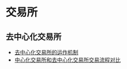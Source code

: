 # 交易所



## 去中心化交易所

- [去中心化交易所的运作机制](https://medium.com/dex-top/%E5%8E%BB%E4%B8%AD%E5%BF%83%E5%8C%96%E4%BA%A4%E6%98%93%E6%89%80%E7%9A%84%E8%BF%90%E4%BD%9C%E6%9C%BA%E5%88%B6-52ef710a4b76)
- [中心化交易所和去中心化交易所交易流程对比](https://www.jianshu.com/p/9611045d5d7f)